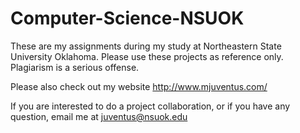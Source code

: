 # Computer-Science-NSUOK
These are my assignments during my study at Northeastern State University Oklahoma.
Please use these projects as reference only.
Plagiarism is a serious offense.

Please also check out my website http://www.mjuventus.com/

If you are interested to do a project collaboration, or if you have any question, email me at juventus@nsuok.edu 
